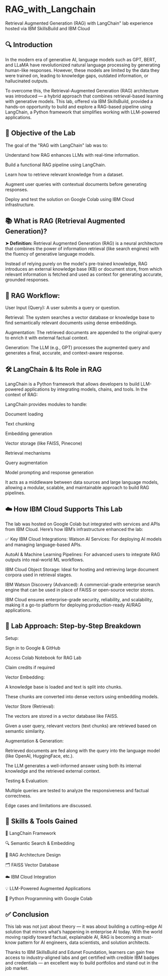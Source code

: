 # RAG_with_Langchain
Retrieval Augmented Generation (RAG) with LangChain" lab experience hosted via IBM SkillsBuild and IBM Cloud


## 🔍 Introduction
In the modern era of generative AI, language models such as GPT, BERT, and LLaMA have revolutionized natural language processing by generating human-like responses. However, these models are limited by the data they were trained on, leading to knowledge gaps, outdated information, or hallucinated outputs.

To overcome this, the Retrieval-Augmented Generation (RAG) architecture was introduced — a hybrid approach that combines retrieval-based learning with generative models. This lab, offered via IBM SkillsBuild, provided a hands-on opportunity to build and explore a RAG-based pipeline using LangChain, a Python framework that simplifies working with LLM-powered applications.

## 🎯 Objective of the Lab
The goal of the "RAG with LangChain" lab was to:

Understand how RAG enhances LLMs with real-time information.

Build a functional RAG pipeline using LangChain.

Learn how to retrieve relevant knowledge from a dataset.

Augment user queries with contextual documents before generating responses.

Deploy and test the solution on Google Colab using IBM Cloud infrastructure.

## 📚 What is RAG (Retrieval Augmented Generation)?
**➤ Definition:**
Retrieval Augmented Generation (RAG) is a neural architecture that combines the power of information retrieval (like search engines) with the fluency of generative language models.

Instead of relying purely on the model's pre-trained knowledge, RAG introduces an external knowledge base (KB) or document store, from which relevant information is fetched and used as context for generating accurate, grounded responses.

## 🔁 RAG Workflow:
User Input (Query): A user submits a query or question.

Retrieval: The system searches a vector database or knowledge base to find semantically relevant documents using dense embeddings.

Augmentation: The retrieved documents are appended to the original query to enrich it with external factual context.

Generation: The LLM (e.g., GPT) processes the augmented query and generates a final, accurate, and context-aware response.

## 🛠️ LangChain & Its Role in RAG
LangChain is a Python framework that allows developers to build LLM-powered applications by integrating models, chains, and tools. In the context of RAG:

LangChain provides modules to handle:

Document loading

Text chunking

Embedding generation

Vector storage (like FAISS, Pinecone)

Retrieval mechanisms

Query augmentation

Model prompting and response generation

It acts as a middleware between data sources and large language models, allowing a modular, scalable, and maintainable approach to build RAG pipelines.

## ☁️ How IBM Cloud Supports This Lab
The lab was hosted on Google Colab but integrated with services and APIs from IBM Cloud. Here’s how IBM’s infrastructure enhanced the lab:

✅ Key IBM Cloud Integrations:
Watson AI Services: For deploying AI models and managing language-based APIs.

AutoAI & Machine Learning Pipelines: For advanced users to integrate RAG outputs into real-world ML workflows.

IBM Cloud Object Storage: Ideal for hosting and retrieving large document corpora used in retrieval stages.

IBM Watson Discovery (Advanced): A commercial-grade enterprise search engine that can be used in place of FAISS or open-source vector stores.

IBM Cloud ensures enterprise-grade security, reliability, and scalability, making it a go-to platform for deploying production-ready AI/RAG applications.

## 🧠 Lab Approach: Step-by-Step Breakdown
Setup:

Sign in to Google & GitHub

Access Colab Notebook for RAG Lab

Claim credits if required

Vector Embedding:

A knowledge base is loaded and text is split into chunks.

These chunks are converted into dense vectors using embedding models.

Vector Store (Retrieval):

The vectors are stored in a vector database like FAISS.

Given a user query, relevant vectors (text chunks) are retrieved based on semantic similarity.

Augmentation & Generation:

Retrieved documents are fed along with the query into the language model (like OpenAI, HuggingFace, etc.).

The LLM generates a well-informed answer using both its internal knowledge and the retrieved external context.

Testing & Evaluation:

Multiple queries are tested to analyze the responsiveness and factual correctness.

Edge cases and limitations are discussed.

## 🚀 Skills & Tools Gained
📘 LangChain Framework

🔍 Semantic Search & Embedding

🧠 RAG Architecture Design

🗂️ FAISS Vector Database

☁️ IBM Cloud Integration

💡 LLM-Powered Augmented Applications

🐍 Python Programming with Google Colab

## ✅ Conclusion
This lab was not just about theory — it was about building a cutting-edge AI solution that mirrors what’s happening in enterprise AI today. With the world moving rapidly toward factual, explainable AI, RAG is becoming a must-know pattern for AI engineers, data scientists, and solution architects.

Thanks to IBM SkillsBuild and Edunet Foundation, learners can gain free access to industry-aligned labs and get certified with credible IBM badges and credentials — an excellent way to build portfolios and stand out in the job market.
